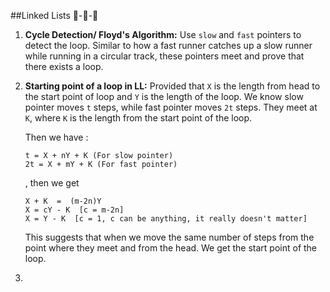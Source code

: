##Linked Lists 🚃-🚃-🚃

1.  <b>Cycle Detection/ Floyd's Algorithm:</b>
    Use `slow` and `fast` pointers to detect the loop. Similar to how
    a fast runner catches up a slow runner while running in a circular
    track, these pointers meet and prove that there exists a loop.
    

2.  <b>Starting point of a loop in LL:</b>
    Provided that `X` is the length from head to the start point of loop and
    `Y` is the length of the loop. We know slow pointer moves `t` steps, while fast
    pointer moves `2t` steps. They meet at `K`, where `K` is the length from the start
    point of the loop.

    Then we have :

    ```
    t = X + nY + K (For slow pointer)
    2t = X + mY + K (For fast pointer)
    ```

    , then we get

    ```
    X + K  =  (m-2n)Y
    X = cY - K  [c = m-2n]
    X = Y - K  [c = 1, c can be anything, it really doesn't matter]
    ```
    This suggests that when we move the same number of steps from the point where 
    they meet and from the head. We get the start point of the loop.
    

3.  
